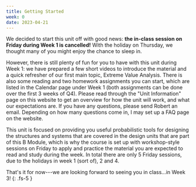 ```yaml
---
title: Getting Started
week: 0
date: 2023-04-21
---
```


We decided to start this unit off with good news: **the in-class session on Friday during Week 1 is cancelled!** With the holiday on Thursday, we thought many of you might enjoy the chance to sleep in.

However, there is still plenty of fun for you to have with this unit during Week 1: we have prepared a few short videos to introduce the material and a quick refresher of our first main topic, Extreme Value Analysis. There is also some reading and two homework assignments you can start, which are listed in the Calendar page under Week 1 (both assignments can be done over the first 3 weeks of Q4). Please read through the "Unit Information" page on this website to get an overview for how the unit will work, and what our expectations are. If you have any questions, please send Robert an email. Depending on how many questions come in, I may set up a FAQ page on the website.

This unit is focused on providing you useful probabilistic tools for designing the structures and systems that are covered in the design units that are part of this B Module, which is why the course is set up with workshop-style sessions on Friday to apply and practice the material you are expected to read and study during the week. In total there are only 5 Friday sessions, due to the holidays in week 1 (sort of), 2 and 4.

That's it for now---we are looking forward to seeing you in class...in Week 3!
{: .fs-5 }

